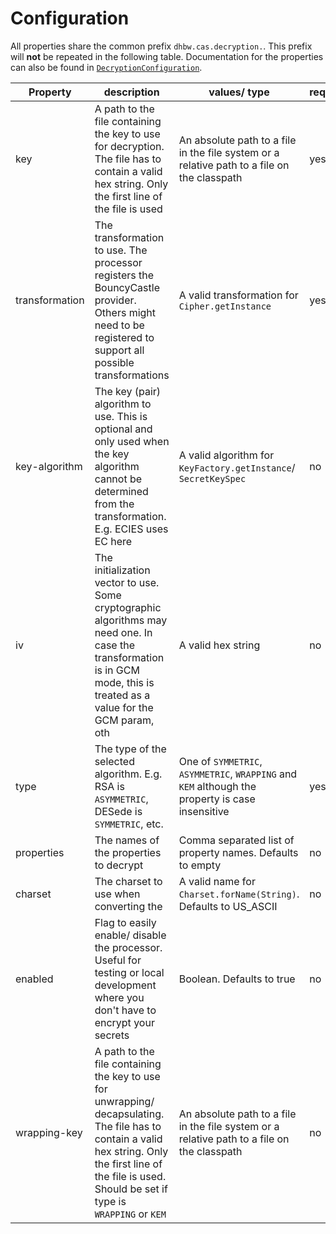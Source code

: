 # Configuration

All properties share the common prefix `dhbw.cas.decryption.`.
This prefix will **not** be repeated in the following table.
Documentation for the properties can also be found in [
`DecryptionConfiguration`](../processor/src/main/java/de/dhbw/cas/encryption/configuration/DecryptionConfiguration.java).

| Property       | description                                                                                                                                                                                                   | values/ type                                                                                     | required |
|----------------|---------------------------------------------------------------------------------------------------------------------------------------------------------------------------------------------------------------|--------------------------------------------------------------------------------------------------|----------|
| key            | A path to the file containing the key to use for decryption. The file has to contain a valid hex string. Only the first line of the file is used                                                              | An absolute path to a file in the file system or a relative path to a file on the classpath      | yes      |
| transformation | The transformation to use. The processor registers the BouncyCastle provider. Others might need to be registered to support all possible transformations                                                      | A valid transformation for `Cipher.getInstance`                                                  | yes      |
| key-algorithm  | The key (pair) algorithm to use. This is optional and only used when the key algorithm cannot be determined from the transformation. E.g. ECIES uses EC here                                                  | A valid algorithm for `KeyFactory.getInstance`/ `SecretKeySpec`                                  | no       |
| iv             | The initialization vector to use. Some cryptographic algorithms may need one. In case the transformation is in GCM mode, this is treated as a value for the GCM param, oth                                    | A valid hex string                                                                               | no       |
| type           | The type of the selected algorithm. E.g. RSA is `ASYMMETRIC`, DESede is `SYMMETRIC`, etc.                                                                                                                     | One of `SYMMETRIC`, `ASYMMETRIC`, `WRAPPING` and `KEM` although the property is case insensitive | yes      |
| properties     | The names of the properties to decrypt                                                                                                                                                                        | Comma separated list of property names. Defaults to empty                                        | no       |
| charset        | The charset to use when converting the                                                                                                                                                                        | A valid name for `Charset.forName(String)`. Defaults to US_ASCII                                 | no       |
| enabled        | Flag to easily enable/ disable the processor. Useful for testing or local development where you don't have to encrypt your secrets                                                                            | Boolean. Defaults to true                                                                        | no       |
| wrapping-key   | A path to the file containing the key to use for unwrapping/ decapsulating. The file has to contain a valid hex string. Only the first line of the file is used. Should be set if type is `WRAPPING` or `KEM` | An absolute path to a file in the file system or a relative path to a file on the classpath      | no       |
